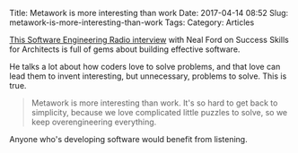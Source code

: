 Title: Metawork is more interesting than work
Date: 2017-04-14 08:52
Slug: metawork-is-more-interesting-than-work
Tags:
Category: Articles

[This Software Engineering Radio interview](http://www.se-radio.net/2017/04/se-radio-episode-287-success-skills-for-architects-with-neil-ford/) with Neal Ford on Success Skills for Architects is full of gems about building effective software.

He talks a lot about how coders love to solve problems, and that love can lead them to invent interesting, but unnecessary, problems to solve. This is true.

> Metawork is more interesting than work. It's so hard to get back to simplicity, because we love complicated little puzzles to solve, so we keep overengineering everything.

Anyone who's developing software would benefit from listening.
